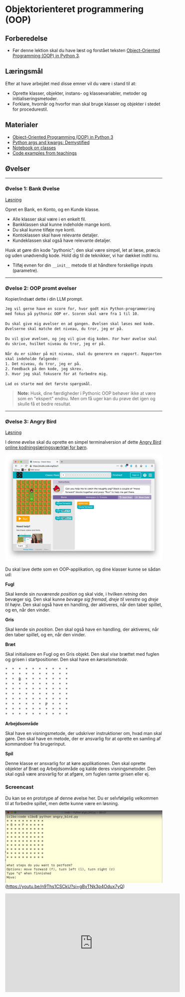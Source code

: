 # Objektorienteret programmering (OOP)


## Forberedelse

* Før denne lektion skal du have læst og forstået teksten [Object-Oriented Programming (OOP) in Python 3](https://realpython.com/python3-object-oriented-programming/).

## Læringsmål

Efter at have arbejdet med disse emner vil du være i stand til at:

- Oprette klasser, objekter, instans- og klassevariabler, metoder og initialiseringsmetoder.
- Forklare, hvornår og hvorfor man skal bruge klasser og objekter i stedet for procedurestil.

## Materialer

- [Object-Oriented Programming (OOP) in Python 3](https://realpython.com/python3-object-oriented-programming/)
- [Python args and kwargs: Demystified](https://realpython.com/python-kwargs-and-args/)
- [Notebook on classes](notebooks/class_notes.ipynb)
- [Code examples from teachings](https://github.com/python-elective-kea/fall2023-code-examples-from-teachings/tree/master/ses7)

## Øvelser

---

### Øvelse 1: Bank Øvelse

[Løsning](exercises/solution/04_oop/solution.rst)

Opret en Bank, en Konto, og en Kunde klasse.

- Alle klasser skal være i en enkelt fil.
- Bankklassen skal kunne indeholde mange konti.
- Du skal kunne tilføje nye konti.
- Kontoklassen skal have relevante detaljer.
- Kundeklassen skal også have relevante detaljer.

Husk at gøre din kode "pythonic"; den skal være simpel, let at læse, præcis og uden unødvendig kode. Hold dig til de teknikker, vi har dækket indtil nu.

- Tilføj evnen for din `__init__` metode til at håndtere forskellige inputs (parametre).

---

### Øvelse 2: OOP promt øvelser

Kopier/indsæt dette i din LLM prompt.

```plaintext
Jeg vil gerne have en score for, hvor godt min Python-programmering med fokus på pythonic OOP er. Scoren skal være fra 1 til 10.

Du skal give mig øvelser en ad gangen. Øvelsen skal løses med kode. Øvelserne skal matche det niveau, du tror, jeg er på.

Du vil give øvelsen, og jeg vil give dig koden. For hver øvelse skal du skrive, hvilket niveau du tror, jeg er på.

Når du er sikker på mit niveau, skal du generere en rapport. Rapporten skal indeholde følgende:
1. Det niveau, du tror, jeg er på.
2. Feedback på den kode, jeg skrev.
3. Hvor jeg skal fokusere for at forbedre mig.

Lad os starte med det første spørgsmål.
```

> **Note:**
> Husk, dine færdigheder i Pythonic OOP behøver ikke at være som en "ekspert" endnu. Men om få uger kan du prøve det igen og skulle få et bedre resultat.

---

### Øvelse 3: Angry Bird

[Løsning](exercises/solution/04_oop/solution.rst)

I denne øvelse skal du oprette en simpel terminalversion af dette [Angry Bird online kodningslæringsværktøj for børn](https://studio.code.org/hoc/1).

![Angry Bird](assets/angry_bird.png)

Du skal lave dette som en OOP-applikation, og dine klasser kunne se sådan ud:

**Fugl**

Skal kende sin *nuværende position* og skal vide, i hvilken *retning* den bevæger sig. Den skal kunne *bevæge sig fremad*, *dreje til venstre* og *dreje til højre*. Den skal også have en handling, der aktiveres, når den taber spillet, og en, når den vinder.

**Gris**

Skal kende sin *position*. Den skal også have en handling, der aktiveres, når den taber spillet, og en, når den vinder.

**Bræt**

Skal initialisere en Fugl og en Gris objekt. Den skal *vise* brættet med fuglen og grisen i startpositioner. Den skal have en *kørselsmetode*.

```plaintext
*  *  *  *  *  *  *  *  *  *
*  *  *  *  *  *  *  *  *  *
*  *  B  *  *  *  *  *  *  *
*  *  *  *  *  *  *  *  *  *
*  *  *  *  *  *  *  *  *  *
*  *  *  *  *  *  *  *  *  *
*  *  *  *  *  *  *  *  *  *
*  *  *  *  *  *  P  *  *  *
*  *  *  *  *  *  *  *  *  *
*  *  *  *  *  *  *  *  *  *
```

**Arbejdsområde**

Skal have en visningsmetode, der udskriver instruktioner om, hvad man skal gøre. Den skal have en metode, der er ansvarlig for at oprette en samling af kommandoer fra brugerinput.

**Spil**

Denne klasse er ansvarlig for at køre applikationen. Den skal oprette objekter af Bræt og Arbejdsområde og kalde deres visningsmetoder. Den skal også være ansvarlig for at afgøre, om fuglen ramte grisen eller ej.

### Screencast

Du kan se en prototype af denne øvelse her. Du er selvfølgelig velkommen til at forbedre spillet, men dette kunne være en løsning.

![](assets/angry.png)(https://youtu.be/n9Ths1CSCkU?si=gBvTNk3p4Odux7yQ)

<iframe width="560" height="315" src="https://www.youtube.com/embed/n9Ths1CSCkU" frameborder="0" allow="accelerometer; autoplay; encrypted-media; gyroscope; picture-in-picture" allowfullscreen></iframe>

